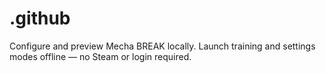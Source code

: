 # .github
Configure and preview Mecha BREAK locally. Launch training and settings modes offline — no Steam or login required.

